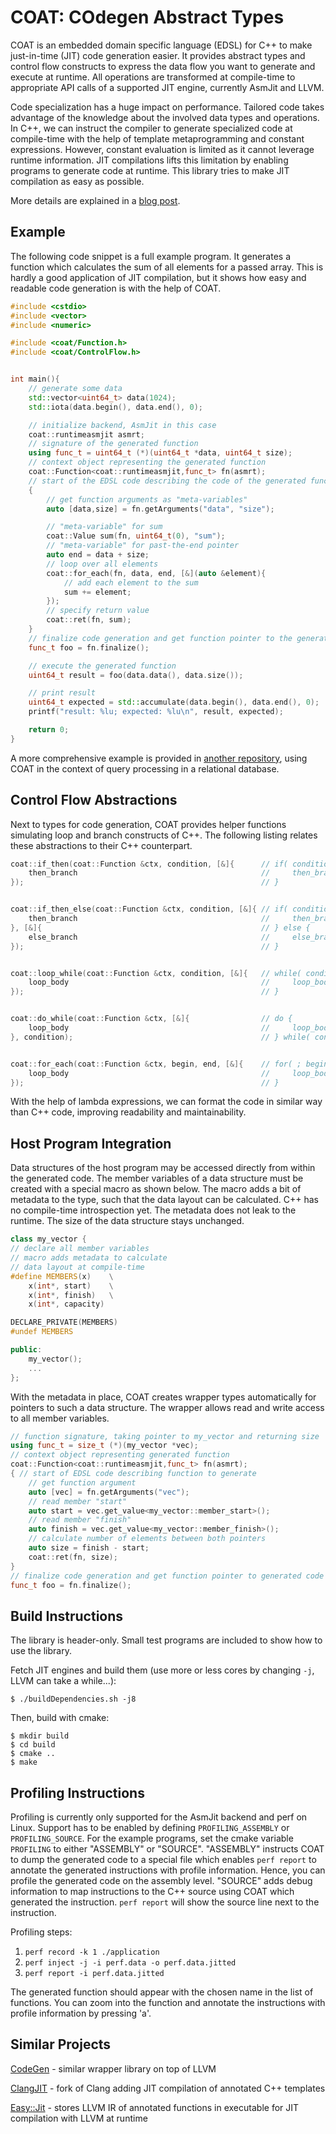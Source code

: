 COAT: COdegen Abstract Types
===

COAT is an embedded domain specific language (EDSL) for C++ to make just-in-time (JIT) code generation easier.
It provides abstract types and control flow constructs to express the data flow you want to generate and execute at runtime.
All operations are transformed at compile-time to appropriate API calls of a supported JIT engine, currently AsmJit and LLVM.

Code specialization has a huge impact on performance.
Tailored code takes advantage of the knowledge about the involved data types and operations.
In C++, we can instruct the compiler to generate specialized code at compile-time with the help of template metaprogramming and constant expressions.
However, constant evaluation is limited as it cannot leverage runtime information.
JIT compilations lifts this limitation by enabling programs to generate code at runtime.
This library tries to make JIT compilation as easy as possible.

More details are explained in a [blog post](https://tetzank.github.io/posts/coat-edsl-for-codegen/).


## Example

The following code snippet is a full example program.
It generates a function which calculates the sum of all elements for a passed array.
This is hardly a good application of JIT compilation, but it shows how easy and readable code generation is with the help of COAT.

```C++
#include <cstdio>
#include <vector>
#include <numeric>

#include <coat/Function.h>
#include <coat/ControlFlow.h>


int main(){
	// generate some data
	std::vector<uint64_t> data(1024);
	std::iota(data.begin(), data.end(), 0);

	// initialize backend, AsmJit in this case
	coat::runtimeasmjit asmrt;
	// signature of the generated function
	using func_t = uint64_t (*)(uint64_t *data, uint64_t size);
	// context object representing the generated function
	coat::Function<coat::runtimeasmjit,func_t> fn(asmrt);
	// start of the EDSL code describing the code of the generated function
	{
		// get function arguments as "meta-variables"
		auto [data,size] = fn.getArguments("data", "size");

		// "meta-variable" for sum
		coat::Value sum(fn, uint64_t(0), "sum");
		// "meta-variable" for past-the-end pointer
		auto end = data + size;
		// loop over all elements
		coat::for_each(fn, data, end, [&](auto &element){
			// add each element to the sum
			sum += element;
		});
		// specify return value
		coat::ret(fn, sum);
	}
	// finalize code generation and get function pointer to the generated function
	func_t foo = fn.finalize();

	// execute the generated function
	uint64_t result = foo(data.data(), data.size());

	// print result
	uint64_t expected = std::accumulate(data.begin(), data.end(), 0);
	printf("result: %lu; expected: %lu\n", result, expected);

	return 0;
}
```

A more comprehensive example is provided in [another repository](https://github.com/tetzank/sigmod18contest), using COAT in the context of query processing in a relational database.


## Control Flow Abstractions

Next to types for code generation, COAT provides helper functions simulating loop and branch constructs of C++.
The following listing relates these abstractions to their C++ counterpart.

```C++
coat::if_then(coat::Function &ctx, condition, [&]{      // if( condition ){
    then_branch                                         //     then_branch
});                                                     // }


coat::if_then_else(coat::Function &ctx, condition, [&]{ // if( condition ){
    then_branch                                         //     then_branch
}, [&]{                                                 // } else {
    else_branch                                         //     else_branch
});                                                     // }


coat::loop_while(coat::Function &ctx, condition, [&]{   // while( condition ){
    loop_body                                           //     loop_body
});                                                     // }


coat::do_while(coat::Function &ctx, [&]{                // do {
    loop_body                                           //     loop_body
}, condition);                                          // } while( condition );


coat::for_each(coat::Function &ctx, begin, end, [&]{    // for( ; begin != end; ++begin ){
    loop_body                                           //     loop_body
});                                                     // }
```

With the help of lambda expressions, we can format the code in similar way than C++ code, improving readability and maintainability.


## Host Program Integration

Data structures of the host program may be accessed directly from within the generated code.
The member variables of a data structure must be created with a special macro as shown below.
The macro adds a bit of metadata to the type, such that the data layout can be calculated.
C++ has no compile-time introspection yet.
The metadata does not leak to the runtime.
The size of the data structure stays unchanged.

```C++
class my_vector {
// declare all member variables
// macro adds metadata to calculate
// data layout at compile-time
#define MEMBERS(x)    \
    x(int*, start)    \
    x(int*, finish)   \
    x(int*, capacity)

DECLARE_PRIVATE(MEMBERS)
#undef MEMBERS

public:
    my_vector();
    ...
};
```

With the metadata in place, COAT creates wrapper types automatically for pointers to such a data structure.
The wrapper allows read and write access to all member variables.

```C++
// function signature, taking pointer to my_vector and returning size
using func_t = size_t (*)(my_vector *vec);
// context object representing generated function
coat::Function<coat::runtimeasmjit,func_t> fn(asmrt);
{ // start of EDSL code describing function to generate
	// get function argument
	auto [vec] = fn.getArguments("vec");
	// read member "start"
	auto start = vec.get_value<my_vector::member_start>();
	// read member "finish"
	auto finish = vec.get_value<my_vector::member_finish>();
	// calculate number of elements between both pointers
	auto size = finish - start;
	coat::ret(fn, size);
}
// finalize code generation and get function pointer to generated code
func_t foo = fn.finalize();
```


## Build Instructions

The library is header-only. Small test programs are included to show how to use the library.

Fetch JIT engines and build them (use more or less cores by changing `-j`, LLVM can take a while...):
```
$ ./buildDependencies.sh -j8
```

Then, build with cmake:
```
$ mkdir build
$ cd build
$ cmake ..
$ make
```


## Profiling Instructions

Profiling is currently only supported for the AsmJit backend and perf on Linux.
Support has to be enabled by defining `PROFILING_ASSEMBLY` or `PROFILING_SOURCE`.
For the example programs, set the cmake variable `PROFILING` to either "ASSEMBLY" or "SOURCE".
"ASSEMBLY" instructs COAT to dump the generated code to a special file which enables `perf report` to annotate the generated instructions with profile information.
Hence, you can profile the generated code on the assembly level.
"SOURCE" adds debug information to map instructions to the C++ source using COAT which generated the instruction.
`perf report` will show the source line next to the instruction.

Profiling steps:
1. `perf record -k 1 ./application`
2. `perf inject -j -i perf.data -o perf.data.jitted`
3. `perf report -i perf.data.jitted`

The generated function should appear with the chosen name in the list of functions.
You can zoom into the function and annotate the instructions with profile information by pressing 'a'.


## Similar Projects

[CodeGen](https://github.com/pdziepak/codegen) - similar wrapper library on top of LLVM

[ClangJIT](https://github.com/hfinkel/llvm-project-cxxjit) - fork of Clang adding JIT compilation of annotated C++ templates

[Easy::Jit](https://github.com/jmmartinez/easy-just-in-time) - stores LLVM IR of annotated functions in executable for JIT compilation with LLVM at runtime
